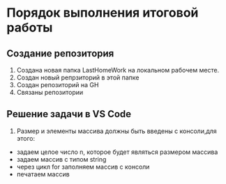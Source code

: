 # Порядок выполнения итоговой работы
## Создание репозитория
1. Создана новая папка LastHomeWork на локальном рабочем месте.
2. Создан новый репрзиторий в этой папке
3. Создан репозиторий на GH
4. Связаны репозитории
## Решение задачи в VS Code
1. Размер и элементы массива должны быть введены с консоли,для этого:
* задаем целое число n, которое будет являться размером массива
* задаем массив с типом string
* через цикл for заполняем массив с консоли
* печатаем массив